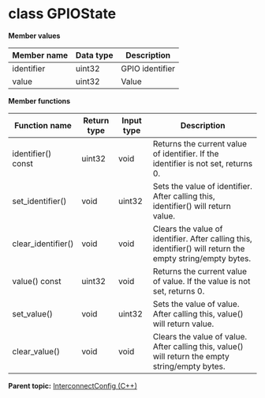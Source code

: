 # class GPIOState

 **Member values** 

|Member name|Data type|Description|
|-----------|---------|-----------|
|identifier|uint32|GPIO identifier|
|value|uint32|Value|

 **Member functions** 

|Function name|Return type|Input type|Description|
|-------------|-----------|----------|-----------|
|identifier\(\) const|uint32|void|Returns the current value of identifier. If the identifier is not set, returns 0.|
|set\_identifier\(\)|void|uint32|Sets the value of identifier. After calling this, identifier\(\) will return value.|
|clear\_identifier\(\)|void|void|Clears the value of identifier. After calling this, identifier\(\) will return the empty string/empty bytes.|
|value\(\) const|uint32|void|Returns the current value of value. If the value is not set, returns 0.|
|set\_value\(\)|void|uint32|Sets the value of value. After calling this, value\(\) will return value.|
|clear\_value\(\)|void|void|Clears the value of value. After calling this, value\(\) will return the empty string/empty bytes.|

**Parent topic:** [InterconnectConfig \(C++\)](../../summary_pages/InterconnectConfig.md)

